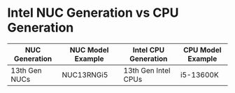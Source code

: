 # Intel NUC Generation vs CPU Generation

| NUC Generation  | NUC Model Example | Intel CPU Generation | CPU Model Example |
| --------------- | ----------------- | -------------------- | ----------------- |
| 13th Gen NUCs   | NUC13RNGi5        | 13th Gen Intel CPUs  | i5-13600K         |

<!-- ---------------------------------------------------------
#
# Citation(s)
#
#   ark.intel.com  |  "Intel® NUC Kits Product Specifications"  |  https://ark.intel.com/content/www/us/en/ark/products/series/70407/intel-nuc-kits.html#@nofilter
#
---------------------------------------------------------- -->